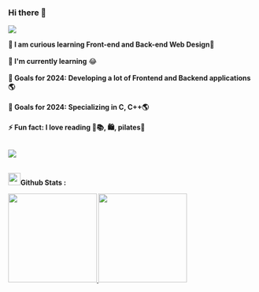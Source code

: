 ### Hi there 👋


<p>
<a href="https://github.com/DenverCoder1/readme-typing-svg"><img src="https://readme-typing-svg.herokuapp.com?&font=IBM+Plex+Sans&color=abcdef&size=20&lines=Welcome+to+my+GitHub+Profile!;I'm+a+Software+Engineer;I'm+a+Full-Stack+Developer;I'm+a+Frontend+Developer;I'm+a+Backend+Developer" /></a>
</p>

<b>🔭 I am curious learning Front-end and Back-end Web Design🌱</b><br/><br/>
<b>🌱 I'm currently learning</b> 😂<br/><br/>
<b>🥅 Goals for 2024: Developing a lot of Frontend and Backend applications🌎 <br/><br/>
<b>🥅 Goals for 2024: Specializing in C, C++🌎 <br/><br/>
<b>⚡ Fun fact: I love reading  🔎📚, 🛍, pilates🌱<br/><br/>





<img src="https://res.cloudinary.com/practicaldev/image/fetch/s--E4gnEuy_--/c_limit%2Cf_auto%2Cfl_progressive%2Cq_66%2Cw_880/https://dev-to-uploads.s3.amazonaws.com/uploads/articles/233m04x0r0lv60payria.gif"> <br/><br/>

  
 
  
 
<img src="https://media.giphy.com/media/cj87CxfRtrUifF3Ryk/giphy.gif" width="25"><b>Github Stats :</b>
<p width="100%">
<a href="https://github.com/fikriyek">
  <img height="180em" src="https://github-readme-stats.vercel.app/api?username=fikriyek&show_icons=true&theme=midnight-purple&include_all_commits=true&count_private=true"/>
  <img height="180em" src="https://github-readme-stats-eight-theta.vercel.app/api/top-langs/?username=fikriyek&layout=compact&langs_count=8&theme=midnight-purple"/>
</a>
</p>
